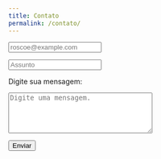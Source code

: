 ```yaml
---
title: Contato
permalink: /contato/
---
```


<html>
<head>
<link rel="stylesheet" href="https://s.pageclip.co/v1/pageclip.css" media="screen">
</head>
<body>
	<script src="https://s.pageclip.co/v1/pageclip.js" charset="utf-8"></script>
	<form action="https://send.pageclip.co/rUGOchjJtUaikdu6DztFIul38Ue4uDDN/contact-form" class="pageclip-form" method="post">
		<input type="email" name="Email" placeholder="roscoe@example.com" /><p>
		<input type="text" name="Assunto" placeholder="Assunto" /><p>
		<label for="msg">Digite sua mensagem:</label><p>
		<textarea id="msg" name="Mensagem" cols="33" rows="5" placeholder="Digite uma mensagem."></textarea><p>
		<button type="submit" class="pageclip-form__submit">
    <span>Enviar</span>
  </button>
	<script src="https://s.pageclip.co/v1/pageclip.js" charset="utf-8"></script>
